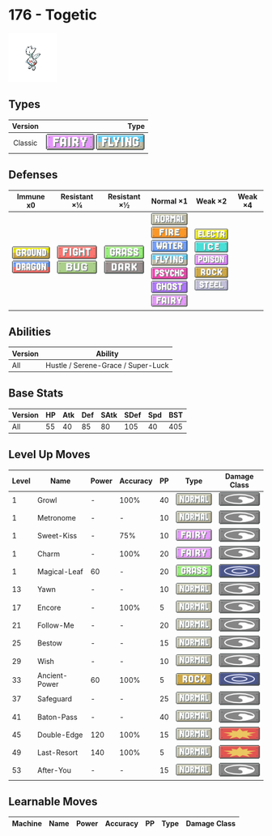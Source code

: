 # 176 - Togetic

![togetic](../img/pokemon/176.png)

## Types

| Version | Type                                                                |
| :-----: | ------------------------------------------------------------------: |
| Classic | ![fairy](../img/types/fairy.png) ![flying](../img/types/flying.png) |

## Defenses

| Immune x0                                                                 | Resistant ×¼                                                            | Resistant ×½                                                        | Normal ×1                                                                                                                                                                                                                                                            | Weak ×2                                                                                                                                                                                | Weak ×4 |
| ------------------------------------------------------------------------- | ----------------------------------------------------------------------- | ------------------------------------------------------------------- | -------------------------------------------------------------------------------------------------------------------------------------------------------------------------------------------------------------------------------------------------------------------- | -------------------------------------------------------------------------------------------------------------------------------------------------------------------------------------- | ------- |
| ![ground](../img/types/ground.png)<br/>![dragon](../img/types/dragon.png) | ![fighting](../img/types/fighting.png)<br/>![bug](../img/types/bug.png) | ![grass](../img/types/grass.png)<br/>![dark](../img/types/dark.png) | ![normal](../img/types/normal.png)<br/>![fire](../img/types/fire.png)<br/>![water](../img/types/water.png)<br/>![flying](../img/types/flying.png)<br/>![psychic](../img/types/psychic.png)<br/>![ghost](../img/types/ghost.png)<br/>![fairy](../img/types/fairy.png) | ![electric](../img/types/electric.png)<br/>![ice](../img/types/ice.png)<br/>![poison](../img/types/poison.png)<br/>![rock](../img/types/rock.png)<br/>![steel](../img/types/steel.png) |         |

## Abilities

| Version | Ability                            |
| ------- | ---------------------------------- |
| All     | Hustle / Serene-Grace / Super-Luck |

## Base Stats

| Version | HP | Atk | Def | SAtk | SDef | Spd | BST |
| ------- | -- | --- | --- | ---- | ---- | --- | --- |
| All     | 55 | 40  | 85  | 80   | 105  | 40  | 405 |

## Level Up Moves

| Level | Name          | Power | Accuracy | PP | Type                               | Damage Class                           |
| ----- | ------------- | ----- | -------- | -- | ---------------------------------- | -------------------------------------- |
| 1     | Growl         | -     | 100%     | 40 | ![normal](../img/types/normal.png) | ![status](../img/types/status.png)     |
| 1     | Metronome     | -     | -        | 10 | ![normal](../img/types/normal.png) | ![status](../img/types/status.png)     |
| 1     | Sweet-Kiss    | -     | 75%      | 10 | ![fairy](../img/types/fairy.png)   | ![status](../img/types/status.png)     |
| 1     | Charm         | -     | 100%     | 20 | ![fairy](../img/types/fairy.png)   | ![status](../img/types/status.png)     |
| 1     | Magical-Leaf  | 60    | -        | 20 | ![grass](../img/types/grass.png)   | ![special](../img/types/special.png)   |
| 13    | Yawn          | -     | -        | 10 | ![normal](../img/types/normal.png) | ![status](../img/types/status.png)     |
| 17    | Encore        | -     | 100%     | 5  | ![normal](../img/types/normal.png) | ![status](../img/types/status.png)     |
| 21    | Follow-Me     | -     | -        | 20 | ![normal](../img/types/normal.png) | ![status](../img/types/status.png)     |
| 25    | Bestow        | -     | -        | 15 | ![normal](../img/types/normal.png) | ![status](../img/types/status.png)     |
| 29    | Wish          | -     | -        | 10 | ![normal](../img/types/normal.png) | ![status](../img/types/status.png)     |
| 33    | Ancient-Power | 60    | 100%     | 5  | ![rock](../img/types/rock.png)     | ![special](../img/types/special.png)   |
| 37    | Safeguard     | -     | -        | 25 | ![normal](../img/types/normal.png) | ![status](../img/types/status.png)     |
| 41    | Baton-Pass    | -     | -        | 40 | ![normal](../img/types/normal.png) | ![status](../img/types/status.png)     |
| 45    | Double-Edge   | 120   | 100%     | 15 | ![normal](../img/types/normal.png) | ![physical](../img/types/physical.png) |
| 49    | Last-Resort   | 140   | 100%     | 5  | ![normal](../img/types/normal.png) | ![physical](../img/types/physical.png) |
| 53    | After-You     | -     | -        | 15 | ![normal](../img/types/normal.png) | ![status](../img/types/status.png)     |

## Learnable Moves

| Machine | Name | Power | Accuracy | PP | Type | Damage Class |
| ------- | ---- | ----- | -------- | -- | ---- | ------------ |
